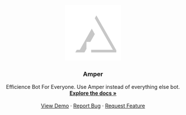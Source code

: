 <br />
<p align="center">
  <a href="https://github.com/github_username/repo_name">
    <img src="amper_logo.webp" alt="Logo" width="150" height="150">
  </a>

  <h3 align="center">Amper</h3>

  <p align="center">
    Efficience Bot For Everyone.
    Use Amper instead of everything else bot.
    <br />
    <a href="https://github.com/github_username/repo_name"><strong>Explore the docs »</strong></a>
    <br />
    <br />
    <a href="https://github.com/aSashaaa/Amper#demo">View Demo</a>
    ·
    <a href="https://github.com/aSashaaa/Amper/issues">Report Bug</a>
    ·
    <a href="https://github.com/aSashaaa/Amper/issues">Request Feature</a>
  </p>
</p>
